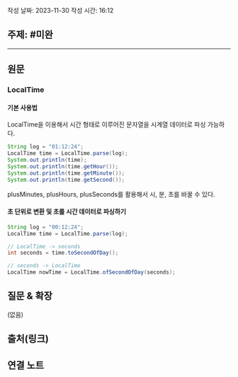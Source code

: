 
작성 날짜: 2023-11-30
작성 시간: 16:12

## 주제: #미완

----
## 원문

### LocalTime

#### 기본 사용법

LocalTime을 이용해서 시간 형태로 이루어진 문자열을 시계열 데이터로 파싱 가능하다.

```java
String log = "01:12:24";
LocalTime time = LocalTime.parse(log);
System.out.println(time);  
System.out.println(time.getHour());  
System.out.println(time.getMinute());  
System.out.println(time.getSecond());
```

plusMinutes, plusHours, plusSeconds를 활용해서 시, 분, 초를 바꿀 수 있다.

#### 초 단위로 변환 및 초를 시간 데이터로 파싱하기

```java
String log = "00:12:24";
LocalTime time = LocalTime.parse(log);

// LocalTime -> seconds
int seconds = time.toSecondOfDay();

// seconds -> LocalTime
LocalTime nowTime = LocalTime.ofSecondOfDay(seconds);
```

## 질문 & 확장

(없음)

## 출처(링크)


## 연결 노트










